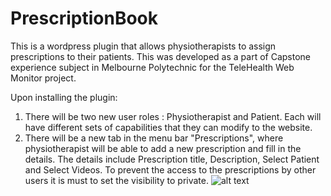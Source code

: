 # PrescriptionBook
This is a wordpress plugin that allows physiotherapists to assign prescriptions to their patients. This was developed as a part of Capstone experience subject in Melbourne Polytechnic for the TeleHealth Web Monitor project.

Upon installing the plugin:
1. There will be two new user roles : Physiotherapist and Patient. Each will have different sets of capabilities that they can modify to the website.
2. There will be a new tab in the menu bar "Prescriptions", where physiotherapist will be able to add a new prescription and fill in the details.
    The details include Prescription title, Description, Select Patient and Select Videos.
    To prevent the access to the prescriptions by other users it is must to set the visibility to private.
    ![alt text](https://github.com/mroshan33/PrescriptionBook/blob/master/images/New%20Prescription%20View.jpg?raw=true)
    
